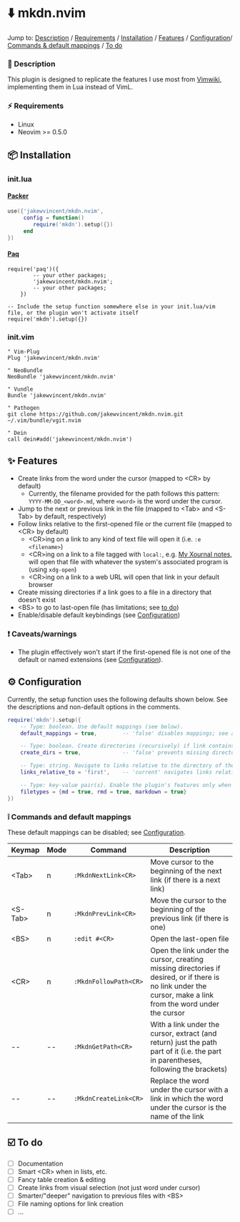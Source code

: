 # ⬇️ mkdn.nvim

Jump to: [Description](#-description) / [Requirements](#-requirements) / [Installation](#-installation) / [Features](#-features) / [Configuration](#%EF%B8%8F-configuration)/ [Commands & default mappings](#-commands-and-default-mappings) / [To do](#%EF%B8%8F-to-do)

### 📝 Description

This plugin is designed to replicate the features I use most from [Vimwiki](https://github.com/vimwiki/vimwiki), implementing them in Lua instead of VimL.

### ⚡ Requirements

* Linux
* Neovim >= 0.5.0

## 📦 Installation

### init.lua
#### [Packer](https://github.com/wbthomason/packer.nvim)
```lua
use({'jakewvincent/mkdn.nvim',
     config = function()
        require('mkdn').setup({})
     end
})
```

#### [Paq](https://github.com/savq/paq-nvim)
```
require('paq')({
        -- your other packages;
        'jakewvincent/mkdn.nvim';
        -- your other packages;
    })

-- Include the setup function somewhere else in your init.lua/vim file, or the plugin won't activate itself
require('mkdn').setup({})
```

### init.vim
```vim
" Vim-Plug
Plug 'jakewvincent/mkdn.nvim'

" NeoBundle
NeoBundle 'jakewvincent/mkdn.nvim'

" Vundle
Bundle 'jakewvincent/mkdn.nvim'

" Pathogen
git clone https://github.com/jakewvincent/mkdn.nvim.git ~/.vim/bundle/vgit.nvim

" Dein
call dein#add('jakewvincent/mkdn.nvim')
```

## ✨ Features

* Create links from the word under the cursor (mapped to \<CR\> by default)
    * Currently, the filename provided for the path follows this pattern: `YYYY-MM-DD_<word>.md`, where `<word>` is the word under the cursor.
* Jump to the next or previous link in the file (mapped to \<Tab\> and \<S-Tab\> by default, respectively)
* Follow links relative to the first-opened file or the current file (mapped to \<CR\> by default)
    * \<CR\>ing on a link to any kind of text file will open it (i.e. `:e <filename>`)
    * \<CR\>ing on a link to a file tagged with `local:`, e.g. [My Xournal notes](local:notes.xopp), will open that file with whatever the system's associated program is (using `xdg-open`)
    * \<CR\>ing on a link to a web URL will open that link in your default browser
* Create missing directories if a link goes to a file in a directory that doesn't exist
* \<BS\> to go to last-open file (has limitations; see [to do](#%EF%B8%8F-to-do))
* Enable/disable default keybindings (see [Configuration](#%EF%B8%8F-configuration))

### ❗ Caveats/warnings

* The plugin effectively won't start if the first-opened file is not one of the default or named extensions (see [Configuration](#%EF%B8%8F-configuration)).

## ⚙️ Configuration

Currently, the setup function uses the following defaults shown below. See the descriptions and non-default options in the comments.

```lua
require('mkdn').setup({
    -- Type: boolean. Use default mappings (see below).
    default_mappings = true,        -- 'false' disables mappings; see available commands below

    -- Type: boolean. Create directories (recursively) if link contains a missing directory.
    create_dirs = true,             -- 'false' prevents missing directories from being created

    -- Type: string. Navigate to links relative to the directory of the first-opened file.
    links_relative_to = 'first',    -- 'current' navigates links relative to currently open file

    -- Type: key-value pair(s). Enable the plugin's features only when one of these filetypes is opened
    filetypes = {md = true, rmd = true, markdown = true}
})
```

### ❕ Commands and default mappings

These default mappings can be disabled; see [Configuration](#%EF%B8%8F-configuration).

| Keymap    | Mode | Command               | Description                                                                                                                                                  |
|---------- | ---- | --------------------- | ------------------------------------------------------------------------------------------------------------------------------------------------------------ |
| \<Tab\>   | n    | `:MkdnNextLink<CR>`   | Move cursor to the beginning of the next link (if there is a next link)                                                                                      |
| \<S-Tab\> | n    | `:MkdnPrevLink<CR>`   | Move the cursor to the beginning of the previous link (if there is one)                                                                                      |
| \<BS\>    | n    | `:edit #<CR>`         | Open the last-open file                                                                                                                                      |
| \<CR\>    | n    | `:MkdnFollowPath<CR>` | Open the link under the cursor, creating missing directories if desired, or if there is no link under the cursor, make a link from the word under the cursor |
| --        | --   | `:MkdnGetPath<CR>`    | With a link under the cursor, extract (and return) just the path part of it (i.e. the part in parentheses, following the brackets)                           |
| --        | --   | `:MkdnCreateLink<CR>` | Replace the word under the cursor with a link in which the word under the cursor is the name of the link                                                     |



## ☑️ To do

* [ ] Documentation
* [ ] Smart \<CR\> when in lists, etc.
* [ ] Fancy table creation & editing
* [ ] Create links from visual selection (not just word under cursor)
* [ ] Smarter/"deeper" navigation to previous files with \<BS\>
* [ ] File naming options for link creation
* [ ] ...
